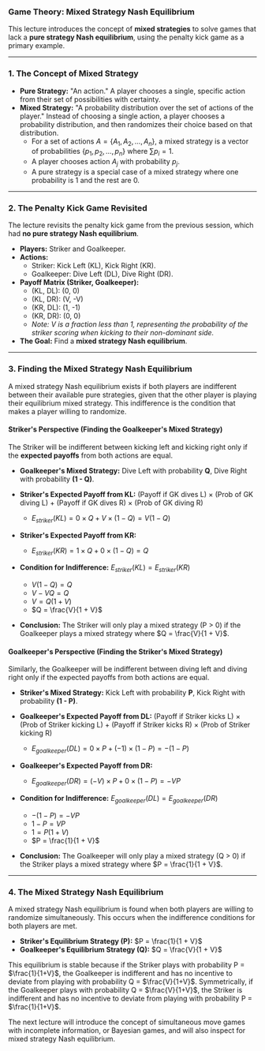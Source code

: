 ### Game Theory: Mixed Strategy Nash Equilibrium

This lecture introduces the concept of **mixed strategies** to solve games that lack a **pure strategy Nash equilibrium**, using the penalty kick game as a primary example.

---

### 1. The Concept of Mixed Strategy

* **Pure Strategy:** "An action." A player chooses a single, specific action from their set of possibilities with certainty.
* **Mixed Strategy:** "A probability distribution over the set of actions of the player." Instead of choosing a single action, a player chooses a probability distribution, and then randomizes their choice based on that distribution.
    * For a set of actions $A = \{A_1, A_2, \dots, A_n\}$, a mixed strategy is a vector of probabilities $\{p_1, p_2, \dots, p_n\}$ where $\sum p_i = 1$.
    * A player chooses action $A_j$ with probability $p_j$.
    * A pure strategy is a special case of a mixed strategy where one probability is 1 and the rest are 0.

---

### 2. The Penalty Kick Game Revisited

The lecture revisits the penalty kick game from the previous session, which had **no pure strategy Nash equilibrium**.

* **Players:** Striker and Goalkeeper.
* **Actions:**
    * Striker: Kick Left (KL), Kick Right (KR).
    * Goalkeeper: Dive Left (DL), Dive Right (DR).
* **Payoff Matrix (Striker, Goalkeeper):**
    * (KL, DL): (0, 0)
    * (KL, DR): (V, -V)
    * (KR, DL): (1, -1)
    * (KR, DR): (0, 0)
    * *Note: V is a fraction less than 1, representing the probability of the striker scoring when kicking to their non-dominant side.*
* **The Goal:** Find a **mixed strategy Nash equilibrium**.

---

### 3. Finding the Mixed Strategy Nash Equilibrium

A mixed strategy Nash equilibrium exists if both players are indifferent between their available pure strategies, given that the other player is playing their equilibrium mixed strategy. This indifference is the condition that makes a player willing to randomize.

#### **Striker's Perspective (Finding the Goalkeeper's Mixed Strategy)**

The Striker will be indifferent between kicking left and kicking right only if the **expected payoffs** from both actions are equal.

* **Goalkeeper's Mixed Strategy:** Dive Left with probability **Q**, Dive Right with probability **(1 - Q)**.
* **Striker's Expected Payoff from KL:** (Payoff if GK dives L) $\times$ (Prob of GK diving L) + (Payoff if GK dives R) $\times$ (Prob of GK diving R)
    * $E_{striker}(KL) = 0 \times Q + V \times (1 - Q) = V(1 - Q)$
* **Striker's Expected Payoff from KR:**
    * $E_{striker}(KR) = 1 \times Q + 0 \times (1 - Q) = Q$
* **Condition for Indifference:** $E_{striker}(KL) = E_{striker}(KR)$
    * $V(1 - Q) = Q$
    * $V - VQ = Q$
    * $V = Q(1 + V)$
    * $Q = \frac{V}{1 + V}$

* **Conclusion:** The Striker will only play a mixed strategy (P > 0) if the Goalkeeper plays a mixed strategy where $Q = \frac{V}{1 + V}$.

#### **Goalkeeper's Perspective (Finding the Striker's Mixed Strategy)**

Similarly, the Goalkeeper will be indifferent between diving left and diving right only if the expected payoffs from both actions are equal.

* **Striker's Mixed Strategy:** Kick Left with probability **P**, Kick Right with probability **(1 - P)**.
* **Goalkeeper's Expected Payoff from DL:** (Payoff if Striker kicks L) $\times$ (Prob of Striker kicking L) + (Payoff if Striker kicks R) $\times$ (Prob of Striker kicking R)
    * $E_{goalkeeper}(DL) = 0 \times P + (-1) \times (1 - P) = -(1 - P)$
* **Goalkeeper's Expected Payoff from DR:**
    * $E_{goalkeeper}(DR) = (-V) \times P + 0 \times (1 - P) = -VP$
* **Condition for Indifference:** $E_{goalkeeper}(DL) = E_{goalkeeper}(DR)$
    * $-(1 - P) = -VP$
    * $1 - P = VP$
    * $1 = P(1 + V)$
    * $P = \frac{1}{1 + V}$

* **Conclusion:** The Goalkeeper will only play a mixed strategy (Q > 0) if the Striker plays a mixed strategy where $P = \frac{1}{1 + V}$.

---

### 4. The Mixed Strategy Nash Equilibrium

A mixed strategy Nash equilibrium is found when both players are willing to randomize simultaneously. This occurs when the indifference conditions for both players are met.

* **Striker's Equilibrium Strategy (P):** $P = \frac{1}{1 + V}$
* **Goalkeeper's Equilibrium Strategy (Q):** $Q = \frac{V}{1 + V}$

This equilibrium is stable because if the Striker plays with probability P = $\frac{1}{1+V}$, the Goalkeeper is indifferent and has no incentive to deviate from playing with probability Q = $\frac{V}{1+V}$. Symmetrically, if the Goalkeeper plays with probability Q = $\frac{V}{1+V}$, the Striker is indifferent and has no incentive to deviate from playing with probability P = $\frac{1}{1+V}$.

The next lecture will introduce the concept of simultaneous move games with incomplete information, or Bayesian games, and will also inspect for mixed strategy Nash equilibrium.